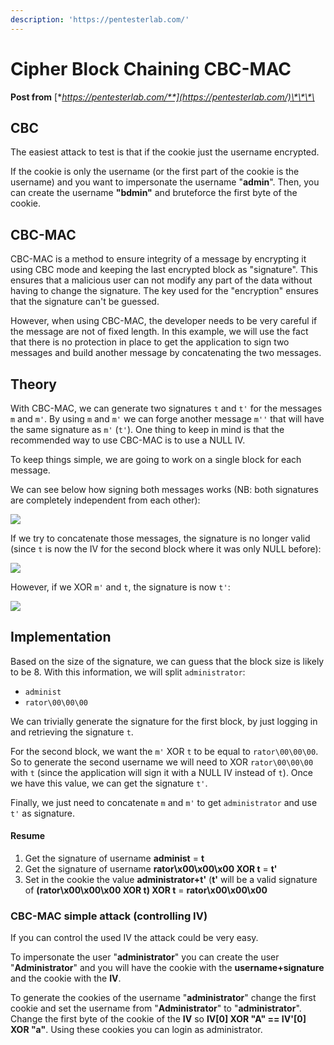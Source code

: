 ```yaml
---
description: 'https://pentesterlab.com/'
---
```


# Cipher Block Chaining CBC-MAC

**Post from** [**https://pentesterlab.com/**](https://pentesterlab.com/)\*\*\*\*

## CBC

The easiest attack to test is that if the cookie just the username encrypted.

If the cookie is only the username \(or the first part of the cookie is the username\) and you want to impersonate the username "**admin**". Then, you can create the username **"bdmin"** and bruteforce the first byte of the cookie.

## CBC-MAC

CBC-MAC is a method to ensure integrity of a message by encrypting it using CBC mode and keeping the last encrypted block as "signature". This ensures that a malicious user can not modify any part of the data without having to change the signature. The key used for the "encryption" ensures that the signature can't be guessed.

However, when using CBC-MAC, the developer needs to be very careful if the message are not of fixed length. In this example, we will use the fact that there is no protection in place to get the application to sign two messages and build another message by concatenating the two messages.

## Theory

With CBC-MAC, we can generate two signatures `t` and `t'` for the messages `m` and `m'`. By using `m` and `m'` we can forge another message `m''` that will have the same signature as `m'` \(`t'`\). One thing to keep in mind is that the recommended way to use CBC-MAC is to use a NULL IV.

To keep things simple, we are going to work on a single block for each message.

We can see below how signing both messages works \(NB: both signatures are completely independent from each other\):

![](https://pentesterlab.com/cbc-mac/cbc-mac-1.png)

If we try to concatenate those messages, the signature is no longer valid \(since `t` is now the IV for the second block where it was only NULL before\):

![](https://pentesterlab.com/cbc-mac/cbc-mac-2.png)

However, if we XOR `m'` and `t`, the signature is now `t'`:

![](https://pentesterlab.com/cbc-mac/cbc-mac-3.png)

## Implementation

Based on the size of the signature, we can guess that the block size is likely to be 8. With this information, we will split `administrator`:

* `administ`
* `rator\00\00\00`

We can trivially generate the signature for the first block, by just logging in and retrieving the signature `t`.

For the second block, we want the `m'` XOR `t` to be equal to `rator\00\00\00`. So to generate the second username we will need to XOR `rator\00\00\00` with `t` \(since the application will sign it with a NULL IV instead of `t`\). Once we have this value, we can get the signature `t'`.

Finally, we just need to concatenate `m` and `m'` to get `administrator` and use `t'` as signature.

#### Resume

1. Get the signature of username **administ** =  **t**
2. Get the signature of username **rator\x00\x00\x00 XOR t** = **t'**
3. Set in the cookie the value **administrator+t'** \(**t'** will be a valid signature of **\(rator\x00\x00\x00 XOR t\) XOR t** = **rator\x00\x00\x00**

### CBC-MAC simple attack \(controlling IV\)

If you can control the used IV the attack could be very easy.

To impersonate the user "**administrator**" you can create the user "**Administrator**" and you will have the cookie with the **username+signature** and the cookie with the **IV**.

To generate the cookies of the username "**administrator**" change the first cookie and set the username from "**Administrator**" to "**administrator**". Change the first byte of the cookie of the **IV** so **IV\[0\] XOR "A" == IV'\[0\] XOR "a"**. Using these cookies you can login as administrator.

